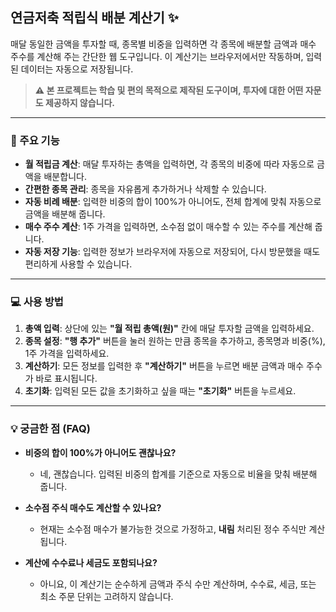 ## **연금저축 적립식 배분 계산기 ✨**

매달 동일한 금액을 투자할 때, 종목별 비중을 입력하면 각 종목에 배분할 금액과 매수 주수를 계산해 주는 간단한 웹 도구입니다. 이 계산기는 브라우저에서만 작동하며, 입력된 데이터는 자동으로 저장됩니다.

> **⚠️ 본 프로젝트는 학습 및 편의 목적으로 제작된 도구이며, 투자에 대한 어떤 자문도 제공하지 않습니다.**

---

### **🚀 주요 기능**

* **월 적립금 계산**: 매달 투자하는 총액을 입력하면, 각 종목의 비중에 따라 자동으로 금액을 배분합니다.
* **간편한 종목 관리**: 종목을 자유롭게 추가하거나 삭제할 수 있습니다.
* **자동 비례 배분**: 입력한 비중의 합이 100%가 아니어도, 전체 합계에 맞춰 자동으로 금액을 배분해 줍니다.
* **매수 주수 계산**: 1주 가격을 입력하면, 소수점 없이 매수할 수 있는 주수를 계산해 줍니다.
* **자동 저장 기능**: 입력한 정보가 브라우저에 자동으로 저장되어, 다시 방문했을 때도 편리하게 사용할 수 있습니다.

---

### **💻 사용 방법**

1.  **총액 입력**: 상단에 있는 **"월 적립 총액(원)"** 칸에 매달 투자할 금액을 입력하세요.
2.  **종목 설정**: **"행 추가"** 버튼을 눌러 원하는 만큼 종목을 추가하고, 종목명과 비중(%), 1주 가격을 입력하세요.
3.  **계산하기**: 모든 정보를 입력한 후 **"계산하기"** 버튼을 누르면 배분 금액과 매수 주수가 바로 표시됩니다.
4.  **초기화**: 입력된 모든 값을 초기화하고 싶을 때는 **"초기화"** 버튼을 누르세요.

---

### **💡 궁금한 점 (FAQ)**

* **비중의 합이 100%가 아니어도 괜찮나요?**
    * 네, 괜찮습니다. 입력된 비중의 합계를 기준으로 자동으로 비율을 맞춰 배분해 줍니다.

* **소수점 주식 매수도 계산할 수 있나요?**
    * 현재는 소수점 매수가 불가능한 것으로 가정하고, **내림** 처리된 정수 주식만 계산됩니다.

* **계산에 수수료나 세금도 포함되나요?**
    * 아니요, 이 계산기는 순수하게 금액과 주식 수만 계산하며, 수수료, 세금, 또는 최소 주문 단위는 고려하지 않습니다.
